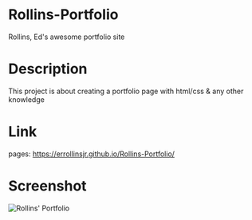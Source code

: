# Rollins-Portfolio

Rollins, Ed's awesome portfolio site

# Description

This project is about creating a portfolio page with html/css & any other knowledge

# Link

pages:
https://errollinsjr.github.io/Rollins-Portfolio/

# Screenshot

![Rollins' Portfolio](./web.png)
